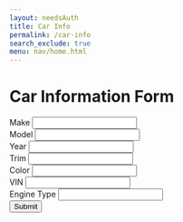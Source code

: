 ```yaml
---
layout: needsAuth
title: Car Info
permalink: /car-info
search_exclude: true
menu: nav/home.html
---
```


<div class="bg-gray-100 min-h-screen flex items-center justify-center w-full">
    <div class="bg-white p-6 rounded-lg shadow-lg w-full max-w-md">
        <h1 class="text-2xl font-bold mb-4 text-center">Car Information Form</h1>
        <div>
            <label for="make" class="block text-sm font-medium text-gray-700">Make</label>
            <input type="text" id="make" name="make" class="mt-1 block w-full rounded-md border-gray-300 shadow-sm focus:ring-blue-500 focus:border-blue-500 sm:text-sm">
        </div>
        <div>
            <label for="model" class="block text-sm font-medium text-gray-700">Model</label>
            <input type="text" id="model" name="model" class="mt-1 block w-full rounded-md border-gray-300 shadow-sm focus:ring-blue-500 focus:border-blue-500 sm:text-sm">
        </div>
        <div>
            <label for="year" class="block text-sm font-medium text-gray-700">Year</label>
            <input type="number" id="year" name="year" class="mt-1 block w-full rounded-md border-gray-300 shadow-sm focus:ring-blue-500 focus:border-blue-500 sm:text-sm">
        </div>
        <div>
            <label for="trim" class="block text-sm font-medium text-gray-700">Trim</label>
            <input type="text" id="trim" name="trim" class="mt-1 block w-full rounded-md border-gray-300 shadow-sm focus:ring-blue-500 focus:border-blue-500 sm:text-sm">
        </div>
        <div>
            <label for="color" class="block text-sm font-medium text-gray-700">Color</label>
            <input type="text" id="color" name="color" class="mt-1 block w-full rounded-md border-gray-300 shadow-sm focus:ring-blue-500 focus:border-blue-500 sm:text-sm">
        </div>
        <div>
            <label for="vin" class="block text-sm font-medium text-gray-700">VIN</label>
            <input type="text" id="vin" name="vin" class="mt-1 block w-full rounded-md border-gray-300 shadow-sm focus:ring-blue-500 focus:border-blue-500 sm:text-sm">
        </div>
                <div>
            <label for="engine_type" class="block text-sm font-medium text-gray-700">Engine Type</label>
            <input type="text" id="engine_type" name="engine_type" class="mt-1 block w-full rounded-md border-gray-300 shadow-sm focus:ring-blue-500 focus:border-blue-500 sm:text-sm">
        </div>
        <div class="text-center">
            <button id="submitBtn" class="w-full py-2 px-4 bg-red-600 text-white font-medium rounded-md shadow-sm hover:bg-blue-700 focus:outline-none focus:ring-2 focus:ring-blue-500 focus:ring-offset-2">Submit</button>
        </div>
    </div>
</div>

<script type="module">
    import { createUserCar } from "{{site.baseurl}}/assets/js/api/userCar.js"

    const submitBtn = document.getElementById("submitBtn")
    const submit = () => {
        console.log("hi")
        const make = document.getElementById('make').value;
        const model = document.getElementById('model').value;
        const year = document.getElementById('year').value;
        const trim = document.getElementById('trim').value;
        const color = document.getElementById('color').value;
        const vin = document.getElementById('vin').value;
        const engineType = document.getElementById('engine_type').value;

        createUserCar(make, model, year, engineType, trim, color, vin, engineType)
    }

    document.addEventListener("DOMContentLoaded", () => {
        submitBtn.addEventListener("click", submit)
    })
    
</script>